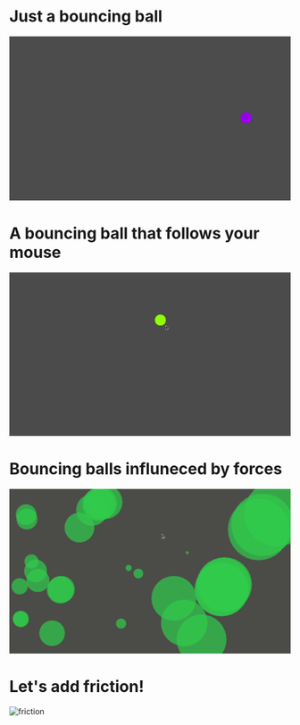 # Just a bouncing ball

![boing-gif](./boing.gif)

# A bouncing ball that follows your mouse

![follow-gif](./boing_v2.gif)

# Bouncing balls influneced by forces

![mass](./boing_v3.gif)

# Let's add friction!

![friction](./boing_v4.gif)
